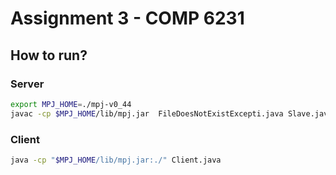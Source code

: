 # Assignment 3 - COMP 6231

## How to run?
### Server
```bash
export MPJ_HOME=./mpj-v0_44
javac -cp $MPJ_HOME/lib/mpj.jar  FileDoesNotExistExcepti.java Slave.java Master.java InsufficientStorageException.java BrokenFileException.java Repository.java Server.java DuplicateFilenameException.java InvalidURLException.java Client.java && $MPJ_HOME/bin/mpjrun.sh -np 4 Server
```

### Client
```bash
java -cp "$MPJ_HOME/lib/mpj.jar:./" Client.java
```
